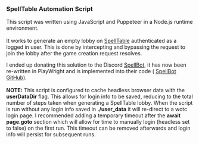 ### SpellTable Automation Script 
This script was written using JavaScript and Puppeteer in a Node.js runtime environment. <br/><br/>
It works to generate an empty lobby on [SpellTable](https://spelltable.wizards.com) authenticated as a logged in user. This is done by intercepting and bypassing the request to join the lobby after the game creation request resolves.<br/>

I ended up donating this solution to the Discord [SpellBot](https://spelltable.io), it has now been re-written in PlayWright and is implemented into their code ( [SpellBot GitHub](http://github.com/lexicalunit/spellbot)).<br/><br/>
**NOTE:** This script is configured to cache headless browser data with the **userDataDir** flag. 
This allows for login info to be saved, reducing to the total number of steps taken when generating a SpellTable lobby. 
When the script is run without any login info saved in **./user_data** it will re-direct to a wotc login page. 
I recommended adding a temporary timeout after the **await page.goto** section which will allow for time to manually login (headless set to false) on the first run. 
This timeout can be removed afterwards and login info will persist for subsequent runs.   
